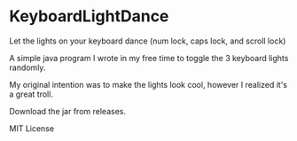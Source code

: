 # KeyboardLightDance
Let the lights on your keyboard dance (num lock, caps lock, and scroll lock)

A simple java program I wrote in my free time to toggle the 3 keyboard lights randomly.

My original intention was to make the lights look cool, however I realized it's a great troll.

Download the jar from releases.


MIT License
